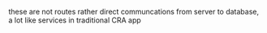 these are not routes rather direct communcations from server to database,
a lot like services in traditional CRA app